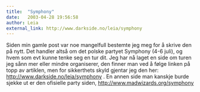 ```yaml
---
title:  "Symphony"
date:   2003-04-28 19:56:58
author: Leia
external_link: http://www.darkside.no/leia/symphony
---
```

Siden min gamle post var noe mangelfull bestemte jeg meg for å skrive
den på nytt. Det handler altså om det polske partyet Symphony (4-6
juli), og hvem som evt kunne tenke seg en tur dit. Jeg har nå laget en
side om turen jeg sånn mer eller mindre organiserer, den finner man ved
å følge linken på topp av artiklen, men for sikkerthets skyld gjentar
jeg den her: http://www.darkside.no/leia/symphony . En annen side man
kanskje burde sjekke ut er den ofisielle party siden,
http://www.madwizards.org/symphony

